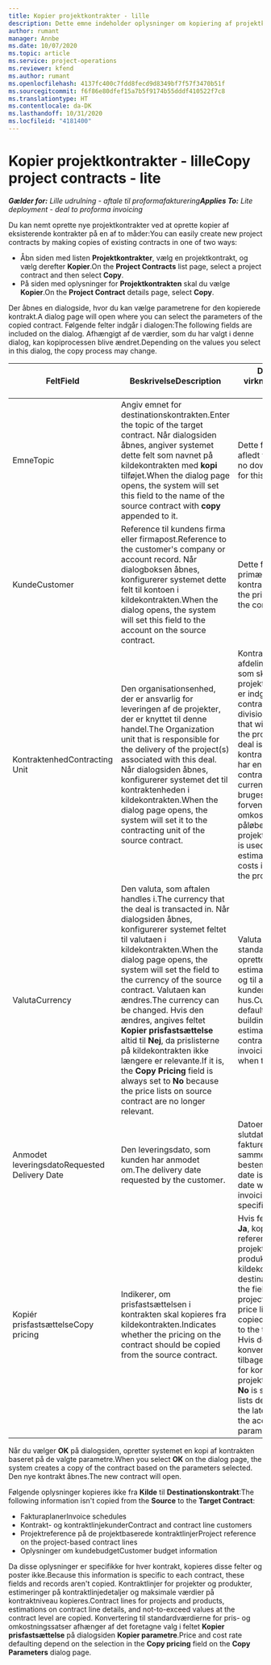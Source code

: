 ```yaml
---
title: Kopier projektkontrakter - lille
description: Dette emne indeholder oplysninger om kopiering af projektkontrakter i Project Operations.
author: rumant
manager: Annbe
ms.date: 10/07/2020
ms.topic: article
ms.service: project-operations
ms.reviewer: kfend
ms.author: rumant
ms.openlocfilehash: 4137fc400c7fdd8fecd9d8349bf7f57f3470b51f
ms.sourcegitcommit: f6f86e80dfef15a7b5f9174b55dddf410522f7c8
ms.translationtype: HT
ms.contentlocale: da-DK
ms.lasthandoff: 10/31/2020
ms.locfileid: "4181400"
---
```

# <a name="copy-project-contracts---lite"></a><span data-ttu-id="fc07b-103">Kopier projektkontrakter - lille</span><span class="sxs-lookup"><span data-stu-id="fc07b-103">Copy project contracts - lite</span></span>

<span data-ttu-id="fc07b-104">_**Gælder for:** Lille udrulning - aftale til proformafakturering_</span><span class="sxs-lookup"><span data-stu-id="fc07b-104">_**Applies To:** Lite deployment - deal to proforma invoicing_</span></span>

<span data-ttu-id="fc07b-105">Du kan nemt oprette nye projektkontrakter ved at oprette kopier af eksisterende kontrakter på en af to måder:</span><span class="sxs-lookup"><span data-stu-id="fc07b-105">You can easily create new project contracts by making copies of existing contracts in one of two ways:</span></span> 

  - <span data-ttu-id="fc07b-106">Åbn siden med listen **Projektkontrakter**, vælg en projektkontrakt, og vælg derefter **Kopier**.</span><span class="sxs-lookup"><span data-stu-id="fc07b-106">On the **Project Contracts** list page, select a project contract and then select **Copy**.</span></span>
  - <span data-ttu-id="fc07b-107">På siden med oplysninger for **Projektkontrakten** skal du vælge **Kopier**.</span><span class="sxs-lookup"><span data-stu-id="fc07b-107">On the **Project Contract** details page, select **Copy**.</span></span>

<span data-ttu-id="fc07b-108">Der åbnes en dialogside, hvor du kan vælge parametrene for den kopierede kontrakt.</span><span class="sxs-lookup"><span data-stu-id="fc07b-108">A dialog page will open where you can select the parameters of the copied contract.</span></span> <span data-ttu-id="fc07b-109">Følgende felter indgår i dialogen:</span><span class="sxs-lookup"><span data-stu-id="fc07b-109">The following fields are included on the dialog.</span></span> <span data-ttu-id="fc07b-110">Afhængigt af de værdier, som du har valgt i denne dialog, kan kopiprocessen blive ændret.</span><span class="sxs-lookup"><span data-stu-id="fc07b-110">Depending on the values you select in this dialog, the copy process may change.</span></span>

| <span data-ttu-id="fc07b-111">**Felt**</span><span class="sxs-lookup"><span data-stu-id="fc07b-111">**Field**</span></span> | <span data-ttu-id="fc07b-112">**Beskrivelse**</span><span class="sxs-lookup"><span data-stu-id="fc07b-112">**Description**</span></span> | <span data-ttu-id="fc07b-113">**Downstream-virkning**</span><span class="sxs-lookup"><span data-stu-id="fc07b-113">**Downstream impact**</span></span> |
| --- | --- | --- |
| <span data-ttu-id="fc07b-114">Emne</span><span class="sxs-lookup"><span data-stu-id="fc07b-114">Topic</span></span> | <span data-ttu-id="fc07b-115">Angiv emnet for destinationskontrakten.</span><span class="sxs-lookup"><span data-stu-id="fc07b-115">Enter the topic of the target contract.</span></span> <span data-ttu-id="fc07b-116">Når dialogsiden åbnes, angiver systemet dette felt som navnet på kildekontrakten med **kopi** tilføjet.</span><span class="sxs-lookup"><span data-stu-id="fc07b-116">When the dialog page opens, the system will set this field to the name of the source contract with **copy** appended to it.</span></span> | <span data-ttu-id="fc07b-117">Dette felt har ingen afledt virkning.</span><span class="sxs-lookup"><span data-stu-id="fc07b-117">There's no downstream impact for this field.</span></span> |
| <span data-ttu-id="fc07b-118">Kunde</span><span class="sxs-lookup"><span data-stu-id="fc07b-118">Customer</span></span> | <span data-ttu-id="fc07b-119">Reference til kundens firma eller firmapost.</span><span class="sxs-lookup"><span data-stu-id="fc07b-119">Reference to the customer's company or account record.</span></span> <span data-ttu-id="fc07b-120">Når dialogboksen åbnes, konfigurerer systemet dette felt til kontoen i kildekontrakten.</span><span class="sxs-lookup"><span data-stu-id="fc07b-120">When the dialog opens, the system will set this field to the account on the source contract.</span></span> | <span data-ttu-id="fc07b-121">Dette felt er den primære kunde i kontrakten.</span><span class="sxs-lookup"><span data-stu-id="fc07b-121">This field is the primary customer on the contract.</span></span> |
| <span data-ttu-id="fc07b-122">Kontraktenhed</span><span class="sxs-lookup"><span data-stu-id="fc07b-122">Contracting Unit</span></span> | <span data-ttu-id="fc07b-123">Den organisationsenhed, der er ansvarlig for leveringen af de projekter, der er knyttet til denne handel.</span><span class="sxs-lookup"><span data-stu-id="fc07b-123">The Organization unit that is responsible for the delivery of the project(s) associated with this deal.</span></span> <span data-ttu-id="fc07b-124">Når dialogsiden åbnes, konfigurerer systemet det til kontraktenheden i kildekontrakten.</span><span class="sxs-lookup"><span data-stu-id="fc07b-124">When the dialog page opens, the system will set it to the contracting unit of the source contract.</span></span> | <span data-ttu-id="fc07b-125">Kontraktenheden er afdelingen i det firma, som skal udføre projekterne, når handlen er indgået.</span><span class="sxs-lookup"><span data-stu-id="fc07b-125">The contracting unit is the division of the company that will be executing the projects after the deal is closed.</span></span> <span data-ttu-id="fc07b-126">Alle kontraherende enheder har en valuta.</span><span class="sxs-lookup"><span data-stu-id="fc07b-126">Every contracting unit has a currency.</span></span> <span data-ttu-id="fc07b-127">Denne valuta bruges til at rapportere forventede og faktiske omkostninger, der påløber under projektet.</span><span class="sxs-lookup"><span data-stu-id="fc07b-127">This currency is used to report estimated and actual costs incurred during the project.</span></span> |
| <span data-ttu-id="fc07b-128">Valuta</span><span class="sxs-lookup"><span data-stu-id="fc07b-128">Currency</span></span> | <span data-ttu-id="fc07b-129">Den valuta, som aftalen handles i.</span><span class="sxs-lookup"><span data-stu-id="fc07b-129">The currency that the deal is transacted in.</span></span> <span data-ttu-id="fc07b-130">Når dialogsiden åbnes, konfigurerer systemet feltet til valutaen i kildekontrakten.</span><span class="sxs-lookup"><span data-stu-id="fc07b-130">When the dialog page opens, the system will set the field to the currency of the source contract.</span></span> <span data-ttu-id="fc07b-131">Valutaen kan ændres.</span><span class="sxs-lookup"><span data-stu-id="fc07b-131">The currency can be changed.</span></span> <span data-ttu-id="fc07b-132">Hvis den ændres, angives feltet **Kopier prisfastsættelse** altid til **Nej**, da prislisterne på kildekontrakten ikke længere er relevante.</span><span class="sxs-lookup"><span data-stu-id="fc07b-132">If it is, the **Copy Pricing** field is always set to **No** because the price lists on source contract are no longer relevant.</span></span> | <span data-ttu-id="fc07b-133">Valuta bruges til standardprislister, til at oprette økonomiske estimater på kontrakten og til at fakturere kunden, når aftalen er i hus.</span><span class="sxs-lookup"><span data-stu-id="fc07b-133">Currency is used for default price lists, for building financial estimates on the contract, and for invoicing the customer when the deal is won.</span></span> |
| <span data-ttu-id="fc07b-134">Anmodet leveringsdato</span><span class="sxs-lookup"><span data-stu-id="fc07b-134">Requested Delivery Date</span></span> | <span data-ttu-id="fc07b-135">Den leveringsdato, som kunden har anmodet om.</span><span class="sxs-lookup"><span data-stu-id="fc07b-135">The delivery date requested by the customer.</span></span> | <span data-ttu-id="fc07b-136">Datoen bruges som slutdato, når du opretter faktureringsdatoer sammen med en bestemt hyppighed.</span><span class="sxs-lookup"><span data-stu-id="fc07b-136">This date is used as the end date when you create invoicing dates along a specific frequency.</span></span> |
| <span data-ttu-id="fc07b-137">Kopiér prisfastsættelse</span><span class="sxs-lookup"><span data-stu-id="fc07b-137">Copy pricing</span></span> | <span data-ttu-id="fc07b-138">Indikerer, om prisfastsættelsen i kontrakten skal kopieres fra kildekontrakten.</span><span class="sxs-lookup"><span data-stu-id="fc07b-138">Indicates whether the pricing on the contract should be copied from the source contract.</span></span> | <span data-ttu-id="fc07b-139">Hvis feltet er angivet til **Ja**, kopieres referencerne til projektprislisten og produktprislisten fra kildekontrakten til destinationskontrakten.</span><span class="sxs-lookup"><span data-stu-id="fc07b-139">If the field is set to **Yes**, project and product price list references are copied from the source to the target contract.</span></span> <span data-ttu-id="fc07b-140">Hvis der er valgt **Nej**, konverterer prislisterne tilbage til standarderne for kontoen eller projektparametrene.</span><span class="sxs-lookup"><span data-stu-id="fc07b-140">If **No** is selected, price lists default based on the latest price lists on the account or project parameters.</span></span> |

<span data-ttu-id="fc07b-141">Når du vælger **OK** på dialogsiden, opretter systemet en kopi af kontrakten baseret på de valgte parametre.</span><span class="sxs-lookup"><span data-stu-id="fc07b-141">When you select **OK** on the dialog page, the system creates a copy of the contract based on the parameters selected.</span></span> <span data-ttu-id="fc07b-142">Den nye kontrakt åbnes.</span><span class="sxs-lookup"><span data-stu-id="fc07b-142">The new contract will open.</span></span>

<span data-ttu-id="fc07b-143">Følgende oplysninger kopieres ikke fra **Kilde** til **Destinationskontrakt**:</span><span class="sxs-lookup"><span data-stu-id="fc07b-143">The following information isn't copied from the **Source** to the **Target Contract**:</span></span>

  - <span data-ttu-id="fc07b-144">Fakturaplaner</span><span class="sxs-lookup"><span data-stu-id="fc07b-144">Invoice schedules</span></span>
  - <span data-ttu-id="fc07b-145">Kontrakt- og kontraktlinjekunder</span><span class="sxs-lookup"><span data-stu-id="fc07b-145">Contract and contract line customers</span></span>
  - <span data-ttu-id="fc07b-146">Projektreference på de projektbaserede kontraktlinjer</span><span class="sxs-lookup"><span data-stu-id="fc07b-146">Project reference on the project-based contract lines</span></span>
  - <span data-ttu-id="fc07b-147">Oplysninger om kundebudget</span><span class="sxs-lookup"><span data-stu-id="fc07b-147">Customer budget information</span></span>

<span data-ttu-id="fc07b-148">Da disse oplysninger er specifikke for hver kontrakt, kopieres disse felter og poster ikke.</span><span class="sxs-lookup"><span data-stu-id="fc07b-148">Because this information is specific to each contract, these fields and records aren't copied.</span></span> <span data-ttu-id="fc07b-149">Kontraktlinjer for projekter og produkter, estimeringer på kontraktlinjedetaljer og maksimale værdier på kontraktniveau kopieres.</span><span class="sxs-lookup"><span data-stu-id="fc07b-149">Contract lines for projects and products, estimations on contract line details, and not-to-exceed values at the contract level are copied.</span></span> <span data-ttu-id="fc07b-150">Konvertering til standardværdierne for pris- og omkostningssatser afhænger af det foretagne valg i feltet **Kopier prisfastsættelse** på dialogsiden **Kopier parametre**.</span><span class="sxs-lookup"><span data-stu-id="fc07b-150">Price and cost rate defaulting depend on the selection in the **Copy pricing** field on the **Copy Parameters** dialog page.</span></span>
